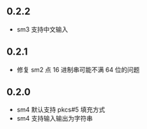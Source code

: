 ## 0.2.2

* sm3 支持中文输入

## 0.2.1

* 修复 sm2 点 16 进制串可能不满 64 位的问题

## 0.2.0

* sm4 默认支持 pkcs#5 填充方式
* sm4 支持输入输出为字符串
